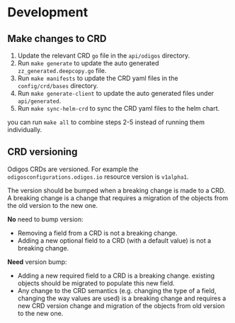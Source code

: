 # Development

## Make changes to CRD

1. Update the relevant CRD `go` file in the `api/odigos` directory.
2. Run `make generate` to update the auto generated `zz_generated.deepcopy.go` file.
3. Run `make manifests` to update the CRD yaml files in the `config/crd/bases` directory.
4. Run `make generate-client` to update the auto generated files under `api/generated`.
5. Run `make sync-helm-crd` to sync the CRD yaml files to the helm chart.

you can run `make all` to combine steps 2-5 instead of running them individually. 

## CRD versioning

Odigos CRDs are versioned. For example the `odigosconfigurations.odigos.io` resource version is `v1alpha1`.

The version should be bumped when a breaking change is made to a CRD. A breaking change is a change that requires a migration of the objects from the old version to the new one.

**No** need to bump version:
- Removing a field from a CRD is not a breaking change.
- Adding a new optional field to a CRD (with a default value) is not a breaking change.

**Need** version bump:
- Adding a new required field to a CRD is a breaking change. existing objects should be migrated to populate this new field.
- Any change to the CRD semantics (e.g. changing the type of a field, changing the way values are used) is a breaking change and requires a new CRD version change and migration of the objects from old version to the new one.

